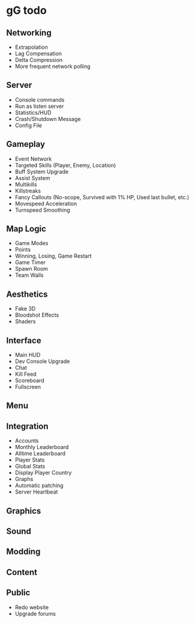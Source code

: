 gG todo
=======

Networking
----------
- Extrapolation
- Lag Compensation
- Delta Compression
- More frequent network polling

Server
------
- Console commands
- Run as listen server
- Statistics/HUD
- Crash/Shutdown Message
- Config File

Gameplay
--------
- Event Network
- Targeted Skills (Player, Enemy, Location)
- Buff System Upgrade
- Assist System
- Multikills
- Killstreaks
- Fancy Callouts (No-scope, Survived with 1% HP, Used last bullet, etc.)
- Movespeed Acceleration
- Turnspeed Smoothing

Map Logic
---------
- Game Modes
- Points
- Winning, Losing, Game Restart
- Game Timer
- Spawn Room
- Team Walls

Aesthetics
----------
- Fake 3D
- Bloodshot Effects
- Shaders

Interface
---------
- Main HUD
- Dev Console Upgrade
- Chat
- Kill Feed
- Scoreboard
- Fullscreen

Menu
----

Integration
-----------
- Accounts
- Monthly Leaderboard
- Alltime Leaderboard
- Player Stats
- Global Stats
- Display Player Country
- Graphs
- Automatic patching
- Server Heartbeat

Graphics
--------

Sound
-----

Modding
-------

Content
-------

Public
------
- Redo website
- Upgrade forums